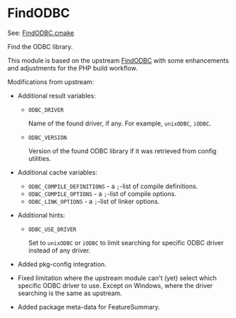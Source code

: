 # FindODBC

See: [FindODBC.cmake](https://github.com/petk/php-build-system/tree/master/cmake/cmake/modules/FindODBC.cmake)

Find the ODBC library.

This module is based on the upstream
[FindODBC](https://cmake.org/cmake/help/latest/module/FindODBC.html) with some
enhancements and adjustments for the PHP build workflow.

Modifications from upstream:

* Additional result variables:

  * `ODBC_DRIVER`

    Name of the found driver, if any. For example, `unixODBC`, `iODBC`.

  * `ODBC_VERSION`

    Version of the found ODBC library if it was retrieved from config utilities.

* Additional cache variables:

  * `ODBC_COMPILE_DEFINITIONS` - a `;`-list of compile definitions.
  * `ODBC_COMPILE_OPTIONS` - a `;`-list of compile options.
  * `ODBC_LINK_OPTIONS` - a `;`-list of linker options.

* Additional hints:

  * `ODBC_USE_DRIVER`

    Set to `unixODBC` or `iODBC` to limit searching for specific ODBC driver
    instead of any driver.

* Added pkg-config integration.

* Fixed limitation where the upstream module can't (yet) select which specific
  ODBC driver to use. Except on Windows, where the driver searching is the same
  as upstream.

* Added package meta-data for FeatureSummary.
